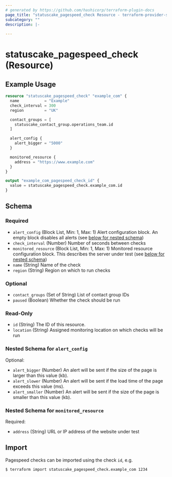 ```yaml
---
# generated by https://github.com/hashicorp/terraform-plugin-docs
page_title: "statuscake_pagespeed_check Resource - terraform-provider-statuscake"
subcategory: ""
description: |-
  
---
```


# statuscake_pagespeed_check (Resource)



## Example Usage

```terraform
resource "statuscake_pagespeed_check" "example_com" {
  name           = "Example"
  check_interval = 300
  region         = "UK"

  contact_groups = [
    statuscake_contact_group.operations_team.id
  ]

  alert_config {
    alert_bigger = "5000"
  }

  monitored_resource {
    address = "https://www.example.com"
  }
}

output "example_com_pagespeed_check_id" {
  value = statuscake_pagespeed_check.example_com.id
}
```

<!-- schema generated by tfplugindocs -->
## Schema

### Required

- `alert_config` (Block List, Min: 1, Max: 1) Alert configuration block. An empty block disables all alerts (see [below for nested schema](#nestedblock--alert_config))
- `check_interval` (Number) Number of seconds between checks
- `monitored_resource` (Block List, Min: 1, Max: 1) Monitored resource configuration block. This describes the server under test (see [below for nested schema](#nestedblock--monitored_resource))
- `name` (String) Name of the check
- `region` (String) Region on which to run checks

### Optional

- `contact_groups` (Set of String) List of contact group IDs
- `paused` (Boolean) Whether the check should be run

### Read-Only

- `id` (String) The ID of this resource.
- `location` (String) Assigned monitoring location on which checks will be run

<a id="nestedblock--alert_config"></a>
### Nested Schema for `alert_config`

Optional:

- `alert_bigger` (Number) An alert will be sent if the size of the page is larger than this value (kb).
- `alert_slower` (Number) An alert will be sent if the load time of the page exceeds this value (ms).
- `alert_smaller` (Number) An alert will be sent if the size of the page is smaller than this value (kb).


<a id="nestedblock--monitored_resource"></a>
### Nested Schema for `monitored_resource`

Required:

- `address` (String) URL or IP address of the website under test

## Import

Pagespeed checks can be imported using the check `id`, e.g.

```
$ terraform import statuscake_pagespeed_check.example_com 1234
```
